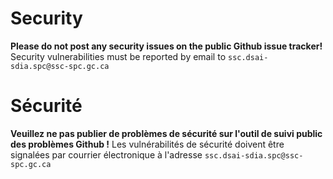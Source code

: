 # Security

**Please do not post any security issues on the public Github issue tracker!** Security vulnerabilities must be reported by email to `ssc.dsai-sdia.spc@ssc-spc.gc.ca`


# Sécurité

**Veuillez ne pas publier de problèmes de sécurité sur l'outil de suivi public des problèmes Github !** Les vulnérabilités de sécurité doivent être signalées par courrier électronique à l'adresse `ssc.dsai-sdia.spc@ssc-spc.gc.ca`